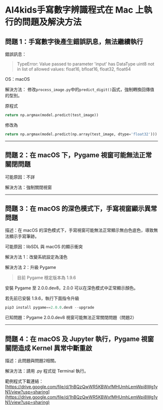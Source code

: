 # AI4kids手寫數字辨識程式在 Mac 上執行的問題及解決方法

## 問題 1：手寫數字後產生錯誤訊息，無法繼續執行

錯誤訊息：
> TypeError: Value passed to parameter 'input' has DataType uint8 not in list of allowed values: float16, bfloat16, float32, float64

OS：macOS

解決方法：
修改`process_image.py`中的`predict_digit()`函式，強制轉換回傳值的型別。

原程式
```python
return np.argmax(model.predict(test_image))
```
修改為
```python
return np.argmax(model.predict(np.array(test_image, dtype='float32')))
```
---

## 問題 2：在 macOS 下，Pygame 視窗可能無法正常關閉問題

可能原因：不詳

解決方法：強制關閉視窗

---

## 問題 3：在 macOS 的深色模式下，手寫視窗顯示異常問題

描述：在 macOS 的深色模式下，手寫視窗可能無法正常顯示無白色底色，導致無法顯示手寫筆跡。

可能原因：libSDL 與 macOS 的顯示衝突

解決方法 1：改變系統設定為淺色

解決方法 2：升級 Pygame

> 目前 Pygame 穩定版本為 1.9.6

安裝 Pygame 至 2.0.0.dev8，2.0.0 可以在深色模式中正常顯示顏色。

若先前已安裝 1.9.6，執行下面指令升級

```python
pip3 install pygame==2.0.0.dev8 --upgrade
```

已知問題：Pygame 2.0.0.dev8 視窗可能無法正常關閉問題（問題2）

---

## 問題 4：在 macOS 及 Jupyter 執行，Pygame 視窗關閉造成 Kernel 異常中斷重啟

描述：此問題與問題2相關。

解決方法：請用 .py 程式從 Terminal 執行。

範例程式下載連結：[https://drive.google.com/file/d/1hBQzQwWR5KBWxfMHUmhLemWpi8Wg1yN1/view?usp=sharing](https://drive.google.com/file/d/1hBQzQwWR5KBWxfMHUmhLemWpi8Wg1yN1/view?usp=sharing)
